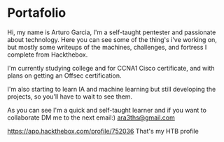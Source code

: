 # Portafolio
Hi, my name is Arturo Garcia, I'm a self-taught pentester and passionate about technology.
Here you can see some of the thing's i've working on, but mostly some writeups of the machines, challenges, and fortress I complete from Hackthebox.

I'm currently studying college and for CCNA1 Cisco certificate, and with plans on getting an Offsec certification.

I'm also starting to learn IA and machine learning but still developing the projects, so you'll have to wait to see them.

As you can see I'm a quick and self-taught learner and if you want to collaborate DM me to the next email:)
ara3ths@gmail.com

https://app.hackthebox.com/profile/752036
That's my HTB profile
